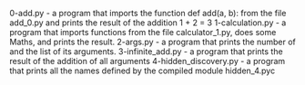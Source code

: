0-add.py - a program that imports the function def add(a, b): from the file add_0.py and prints the result of the addition 1 + 2 = 3
1-calculation.py - a program that imports functions from the file calculator_1.py, does some Maths, and prints the result.
2-args.py - a program that prints the number of and the list of its arguments.
3-infinite_add.py - a program that prints the result of the addition of all arguments
4-hidden_discovery.py - a program that prints all the names defined by the compiled module hidden_4.pyc
